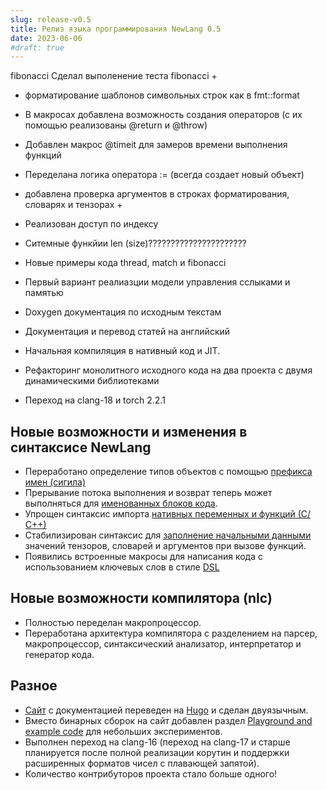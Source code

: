 ```yaml
---
slug: release-v0.5
title: Релиз языка программирования NewLang 0.5
date: 2023-06-06
#draft: true
---
```



fibonacci Сделал выполенение теста fibonacci + 
- форматирование шаблонов символьных строк как в fmt::format
- В макросах добавлена возможность создания операторов (с их помощью реализованы @return и @throw)
- Добавлен макрос @timeit для замеров времени выполнения функций

- Переделана логика оператора := (всегда создает новый объект)
- добавлена проверка аргументов в строках форматирования, словарях и тензорах + 
- Реализован доступ по индексу
- Ситемные функйии len (size)??????????????????????


- Новые примеры кода thread, match и fibonacci 
- Первый вариант реалиазции модели управления сслыками и памятью

- Doxygen документация по исходным текстам

- Документация и перевод статей на английский

- Начальная компиляция в нативный код и JIT. 

- Рефакторинг монолитного исходного кода на два проекта с двумя динамическими библиотеками
- Переход на clang-18 и torch 2.2.1

## Новые возможности и изменения в синтаксисе NewLang
- Переработано определение типов объектов с помощью [префикса имен (сигила)](https://newlang.net/docs/syntax/naming/)
- Прерывание потока выполнения и возврат теперь может выполняться для [именованных блоков кода](https://newlang.net/docs/ops/throw/).
- Упрощен синтаксис импорта [нативных переменных и функций (С/С++)](https://newlang.net/docs/types/native/)
- Стабилизирован синтаксис для [заполнение начальными данными](https://newlang.net/docs/ops/create/#comprehensions) значений тензоров, словарей и аргументов при вызове функций.
- Появились встроенные макросы для написания кода с использованием ключевых слов в стиле [DSL](https://newlang.net/docs/syntax/dsl/)

## Новые возможности компилятора (nlc)
- Полностью переделан макропроцессор.
- Переработана архитектура компилятора с разделением на парсер, макропроцессор, синтаксический анализатор, интерпретатор и генератор кода.
 
## Разное
- [Сайт](http://newlang.net) с документацией переведен на [Hugo](https://gohugo.io/) и сделан двуязычным.
- Вместо бинарных сборок на сайт добавлен раздел [Playground and example code](https://newlang.net/playground/) для небольших экспериментов.
- Выполнен переход на clang-16 (переход на clang-17 и старше планируется после полной реализации корутин и поддержки расширенных форматов чисел с плавающей запятой).
- Количество контрибуторов проекта стало больше одного!